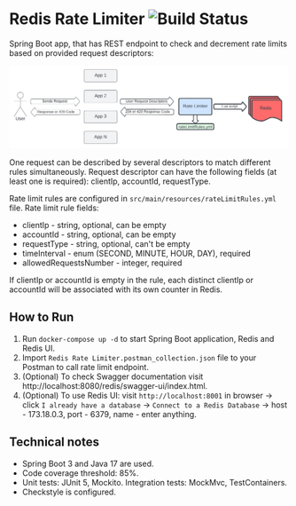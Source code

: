 # Redis Rate Limiter ![Build Status](https://github.com/AlexBezsh/redis-rate-limiter/actions/workflows/maven.yml/badge.svg)

Spring Boot app, that has REST endpoint to check and decrement rate limits based on provided request descriptors:

![architecture.jpeg](architecture.jpeg)

One request can be described by several descriptors to match different rules simultaneously. 
Request descriptor can have the following fields (at least one is required): clientIp, accountId, requestType.

Rate limit rules are configured in `src/main/resources/rateLimitRules.yml` file. Rate limit rule fields:
- clientIp - string, optional, can be empty
- accountId - string, optional, can be empty
- requestType - string, optional, can't be empty
- timeInterval - enum (SECOND, MINUTE, HOUR, DAY), required
- allowedRequestsNumber - integer, required

If clientIp or accountId is empty in the rule, each distinct clientIp or accountId 
will be associated with its own counter in Redis.

## How to Run

1. Run `docker-compose up -d` to start Spring Boot application, Redis and Redis UI.
2. Import `Redis Rate Limiter.postman_collection.json` file to your Postman to call rate limit endpoint.
3. (Optional) To check Swagger documentation visit http://localhost:8080/redis/swagger-ui/index.html.
4. (Optional) To use Redis UI: visit `http://localhost:8001` in browser -> click `I already have a database` 
-> `Connect to a Redis Database` -> host - 173.18.0.3, port - 6379, name - enter anything.

## Technical notes

- Spring Boot 3 and Java 17 are used.
- Code coverage threshold: 85%.
- Unit tests: JUnit 5, Mockito. Integration tests: MockMvc, TestContainers.
- Checkstyle is configured.
